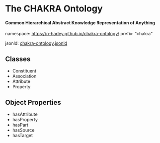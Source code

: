# The CHAKRA Ontology

#### Common Hierarchical Abstract Knowledge Representation of Anything

namespace: https://n-harley.github.io/chakra-ontology/
prefix: "chakra"

jsonld: [chakra-ontology.jsonld](./jsonld)

## Classes

- Constituent
- Association
- Attribute
- Property

## Object Properties

- hasAttribute
- hasProperty
- hasPart
- hasSource
- hasTarget
